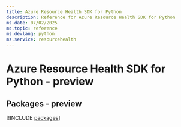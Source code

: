 ```yaml
---
title: Azure Resource Health SDK for Python
description: Reference for Azure Resource Health SDK for Python
ms.date: 07/02/2025
ms.topic: reference
ms.devlang: python
ms.service: resourcehealth
---
```

# Azure Resource Health SDK for Python - preview
## Packages - preview
[!INCLUDE [packages](resource-health-index.md)]